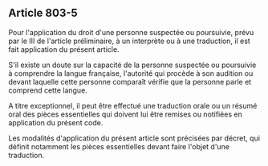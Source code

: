 Article 803-5
----
Pour l'application du droit d'une personne suspectée ou poursuivie, prévu par le
III de l'article préliminaire, à un interprète ou à une traduction, il est fait
application du présent article.

S'il existe un doute sur la capacité de la personne suspectée ou poursuivie à
comprendre la langue française, l'autorité qui procède à son audition ou devant
laquelle cette personne comparaît vérifie que la personne parle et comprend
cette langue.

A titre exceptionnel, il peut être effectué une traduction orale ou un résumé
oral des pièces essentielles qui doivent lui être remises ou notifiées en
application du présent code.

Les modalités d'application du présent article sont précisées par décret, qui
définit notamment les pièces essentielles devant faire l'objet d'une traduction.
